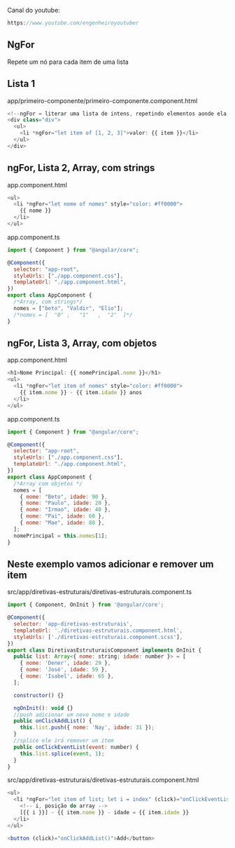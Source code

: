 Canal do youtube:

```js
https://www.youtube.com/engenheiroyoutuber
```

## NgFor

Repete um nó para cada item de uma lista

## Lista 1

app/primeiro-componente/primeiro-componente.component.html

```js
<!--ngFor = literar uma lista de intens, repetindo elementos aonde ela é usada -->
<div class="div">
  <ul>
    <li *ngFor="let item of [1, 2, 3]">valor: {{ item }}</li>
  </ul>
</div>
```

## ngFor, Lista 2, Array, com strings

app.component.html

```js
<ul>
  <li *ngFor="let nome of nomes" style="color: #ff0000">
    {{ nome }}
  </li>
</ul>
```

app.component.ts

```js
import { Component } from "@angular/core";

@Component({
  selector: "app-root",
  styleUrls: ["./app.component.css"],
  templateUrl: "./app.component.html",
})
export class AppComponent {
  /*Array, com strings*/
  nomes = ["beto", "Valdir", "Elio"];
  /*nomes = [  "0" ,   "1"   ,  "2"  ]*/
}
```

## ngFor, Lista 3, Array, com objetos

app.component.html

```js
<h1>Nome Principal: {{ nomePrincipal.nome }}</h1>
<ul>
  <li *ngFor="let item of nomes" style="color: #ff0000">
    {{ item.nome }} - {{ item.idade }} anos
  </li>
</ul>

```

app.component.ts

```js
import { Component } from "@angular/core";

@Component({
  selector: "app-root",
  styleUrls: ["./app.component.css"],
  templateUrl: "./app.component.html",
})
export class AppComponent {
  /*Array com objetos */
  nomes = [
    { nome: "Beto", idade: 90 },
    { nome: "Paulo", idade: 20 },
    { nome: "Irmao", idade: 40 },
    { nome: "Pai", idade: 60 },
    { nome: "Mae", idade: 80 },
  ];
  nomePrincipal = this.nomes[1];
}
```

## Neste exemplo vamos adicionar e remover um item

src/app/diretivas-estruturais/diretivas-estruturais.component.ts

```js
import { Component, OnInit } from '@angular/core';

@Component({
  selector: 'app-diretivas-estruturais',
  templateUrl: './diretivas-estruturais.component.html',
  styleUrls: ['./diretivas-estruturais.component.scss'],
})
export class DiretivasEstruturaisComponent implements OnInit {
  public list: Array<{ nome: string; idade: number }> = [
    { nome: 'Dener', idade: 29 },
    { nome: 'José', idade: 59 },
    { nome: 'Isabel', idade: 65 },
  ];

  constructor() {}

  ngOnInit(): void {}
  //push adicionar um novo nome e idade
  public onClickAddList() {
    this.list.push({ nome: 'Nay', idade: 31 });
  }
  //splice ele irá remover um item
  public onClickEventList(event: number) {
    this.list.splice(event, 1);
  }
}
```

src/app/diretivas-estruturais/diretivas-estruturais.component.html

```js
<ul>
  <li *ngFor="let item of list; let i = index" (click)="onClickEventList(i)">
    <!-- i, posição do array -->
    [{{ i }}] - {{ item.nome }} - idade = {{ item.idade }}
  </li>
</ul>

<button (click)="onClickAddList()">Add</button>
```
